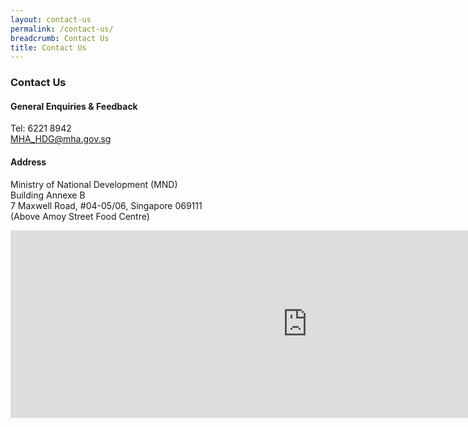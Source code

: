 ```yaml
---
layout: contact-us
permalink: /contact-us/
breadcrumb: Contact Us
title: Contact Us
---
```


### **Contact Us**
#### General Enquiries & Feedback
Tel: 6221 8942 <br>
[MHA_HDG@mha.gov.sg](mailto:MHA_HDG@mha.gov.sg)

#### **Address**
Ministry of National Development (MND)<br>
Building Annexe B <br>
7 Maxwell Road, #04-05/06, Singapore 069111<br>
(Above Amoy Street Food Centre)

<iframe sandbox="allow-scripts" src="https://www.google.com/maps/embed?pb=!1m18!1m12!1m3!1d3988.826654699133!2d103.84641648355924!3d1.2774758523796599!2m3!1f0!2f0!3f0!3m2!1i1024!2i768!4f13.1!3m3!1m2!1s0x31da19129becdbd7%3A0xbf0b191341de5ab3!2s7+Maxwell+Rd%2C+Singapore+069111!5e0!3m2!1sen!2ssg!4v1470990857271" width="950" height="300" frameborder="0" style="border:0" allowfullscreen></iframe>
